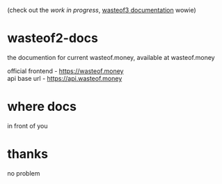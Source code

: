 (check out the *work in progress*, [wasteof3 documentation](https://github.com/wulliy/wasteof3-docs) wowie)

# wasteof2-docs
the documention for current wasteof.money, available at wasteof.money

official frontend - https://wasteof.money<br/>
api base url - https://api.wasteof.money

# where docs
in front of you

# thanks
no problem
